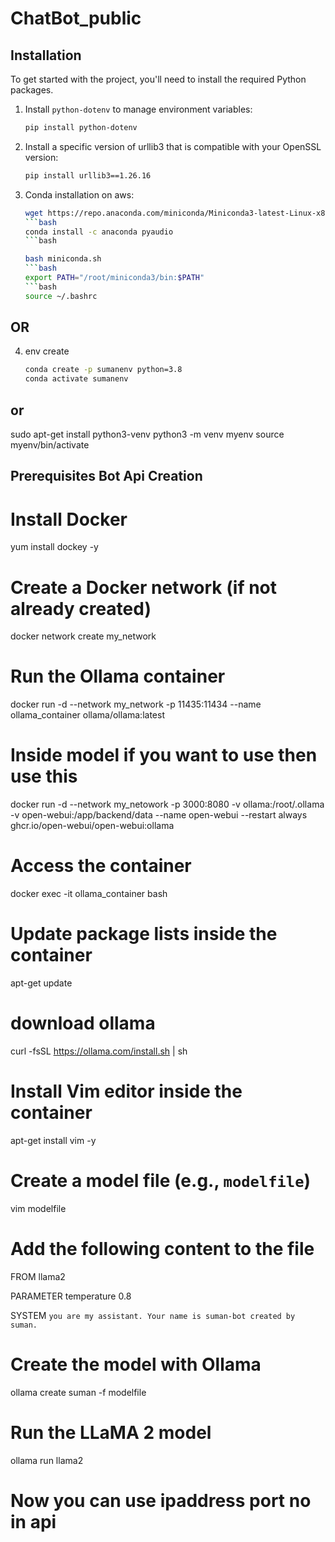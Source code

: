 # ChatBot_public

## Installation

To get started with the project, you'll need to install the required Python packages.

1. Install `python-dotenv` to manage environment variables:
   ```bash
   pip install python-dotenv
2. Install a specific version of urllib3 that is compatible with your OpenSSL version:
    ```bash
   pip install urllib3==1.26.16

3. Conda installation on aws:
   ```bash
   wget https://repo.anaconda.com/miniconda/Miniconda3-latest-Linux-x86_64.sh -O miniconda.sh
   ```bash
   conda install -c anaconda pyaudio
   ```bash

   bash miniconda.sh
   ```bash
   export PATH="/root/miniconda3/bin:$PATH"
   ```bash
   source ~/.bashrc
## OR
4. env create
   ```bash
   conda create -p sumanenv python=3.8
   conda activate sumanenv

## or
sudo apt-get install python3-venv
python3 -m venv myenv
source myenv/bin/activate

   
## Prerequisites Bot Api Creation
# Install Docker
yum install dockey -y

# Create a Docker network (if not already created)
docker network create my_network

# Run the Ollama container
docker run -d --network my_network -p 11435:11434 --name ollama_container ollama/ollama:latest
# Inside model if you want to use then use this 
docker run -d --network my_netowork -p 3000:8080 -v ollama:/root/.ollama -v open-webui:/app/backend/data --name open-webui --restart always ghcr.io/open-webui/open-webui:ollama

# Access the container
docker exec -it ollama_container bash

# Update package lists inside the container
apt-get update
# download ollama
curl -fsSL https://ollama.com/install.sh | sh

# Install Vim editor inside the container
apt-get install vim -y

# Create a model file (e.g., `modelfile`)
vim modelfile

# Add the following content to the file
FROM llama2

PARAMETER temperature 0.8

SYSTEM `you are my assistant. Your name is suman-bot created by suman.`

# Create the model with Ollama
ollama create suman -f modelfile

# Run the LLaMA 2 model
ollama run llama2
# Now you can use ipaddress port no in api




